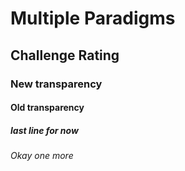 # Multiple Paradigms

## Challenge Rating

### New transparency

#### Old transparency

##### last line for now

###### Okay one more
